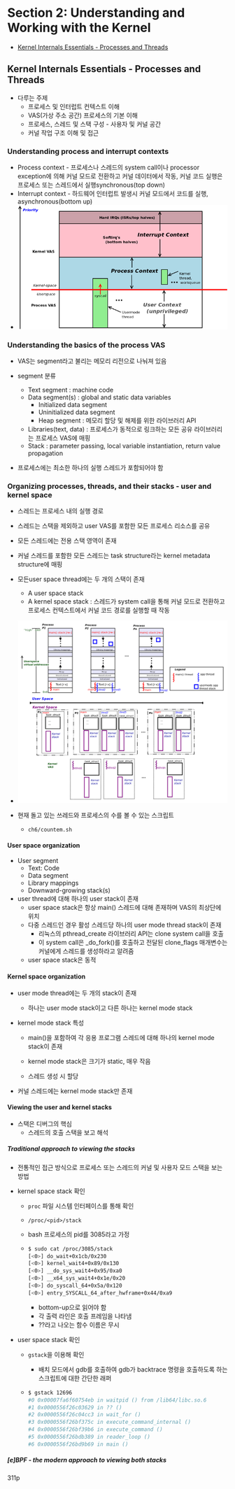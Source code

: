 # Section 2: Understanding and Working with the Kernel

- [Kernel Internals Essentials - Processes and Threads](#kernel-internals-essentials---processes-and-threads)

## Kernel Internals Essentials - Processes and Threads

- 다루는 주제
  - 프로세스 및 인터럽트 컨텍스트 이해
  - VAS(가상 주소 공간) 프로세스의 기본 이해
  - 프로세스, 스레드 및 스택 구성 - 사용자 및 커널 공간
  - 커널 작업 구조 이해 및 접근

### Understanding process and interrupt contexts

- Process context - 프로세스나 스레드의 system call이나 processor exception에 의해 커널 모드로 전환하고 커널 데이터에서 작동, 커널 코드 실행은 프로세스 또는 스레드에서 실행synchronous(top down)
- Interrupt context - 하드웨어 인터럽트 발생시 커널 모드에서 코드를 실행, asynchronous(bottom up)
- ![image-20211129152122987](images/image-20211129152122987.png)

### Understanding the basics of the process VAS

- VAS는 segment라고 불리는 메모리 리전으로 나눠져 있음

- segment 분류
  - Text segment : machine code
  - Data segment(s) : global and static data variables
    - Initialized data segment
    - Uninitialized data segment
    - Heap segment : 메모리 할당 및 해제를 위한 라이브러리 API
  - Libraries(text, data) : 프로세스가 동적으로 링크하는 모든 공유 라이브러리는 프로세스 VAS에 매핑
  - Stack : parameter passing, local variable instantiation, return value propagation
- 프로세스에는 최소한 하나의 실행 스레드가 포함되어야 함

### Organizing processes, threads, and their stacks - user and kernel space

- 스레드는 프로세스 내의 실행 경로
- 스레드는 스택을 제외하고 user VAS를 포함한 모든 프로세스 리소스를 공유
- 모든 스레드에는 전용 스택 영역이 존재

- 커널 스레드를 포함한 모든 스레드는 task structure라는 kernel metadata structure에 매핑
- 모든user space thread에는 두 개의 스택이 존재
  - A user space stack
  - A kernel space stack : 스레드가 system call을 통해 커널 모드로 전환하고 프로세스 컨텍스트에서 커널 코드 경로를 실행할 때 작동
- ![image-20211129155028891](images/image-20211129155028891.png)

- 현재 돌고 있는 쓰레드와 프로세스의 수를 볼 수 있는 스크립트
  - `ch6/countem.sh`

#### User space organization

- User segment
  - Text: Code
  - Data segment
  - Library mappings
  - Downward-growing stack(s)
- user thread에 대해 하나의 user stack이 존재
  - user space stack은 항상 main() 스레드에 대해 존재하며 VAS의 최상단에 위치
  - 다중 스레드인 경우 활성 스레드당 하나의 user mode thread stack이 존재
    - 리눅스의 pthread_create 라이브러리 API는 clone system call을 호출
    - 이 system call은 _do_fork()를 호출하고 전달된 clone_flags 매개변수는 커널에게 스레드를 생성하라고 알려줌
  - user space stack은 동적

#### Kernel space organization

- user mode thread에는 두 개의 stack이 존재

  - 하나는 user mode stack이고 다른 하나는 kernel mode stack

- kernel mode stack 특성

  - main()을 포함하여 각 응용 프로그램 스레드에 대해 하나의 kernel mode stack이 존재
  - kernel mode stack은 크기가 static, 매우 작음

  - 스레드 생성 시 할당

- 커널 스레드에는 kernel mode stack만 존재

#### Viewing the user and kernel stacks

- 스택은 디버그의 핵심
  - 스레드의 호출 스택을 보고 해석

##### Traditional approach to viewing the stacks

- 전통적인 접근 방식으로 프로세스 또는 스레드의 커널 및 사용자 모드 스택을 보는 방법

- kernel space stack 확인

  - `proc` 파일 시스템 인터페이스를 통해 확인

  - `/proc/<pid>/stack`

  - bash 프로세스의 pid를 3085라고 가정

  - ```sh
    $ sudo cat /proc/3085/stack
    [<0>] do_wait+0x1cb/0x230
    [<0>] kernel_wait4+0x89/0x130
    [<0>] __do_sys_wait4+0x95/0xa0
    [<0>] __x64_sys_wait4+0x1e/0x20
    [<0>] do_syscall_64+0x5a/0x120
    [<0>] entry_SYSCALL_64_after_hwframe+0x44/0xa9
    ```

    - bottom-up으로 읽어야 함
    - 각 출력 라인은 호출 프레임을 나타냄
    - ??라고 나오는 함수 이름은 무시

- user space stack 확인

  - `gstack`을 이용해 확인

    - 배치 모드에서 gdb를 호출하여 gdb가 backtrace 명령을 호출하도록 하는 스크립트에 대한 간단한 래퍼

  - ```sh
    $ gstack 12696
    #0 0x00007fa6f60754eb in waitpid () from /lib64/libc.so.6
    #1 0x0000556f26c03629 in ?? ()
    #2 0x0000556f26c04cc3 in wait_for ()
    #3 0x0000556f26bf375c in execute_command_internal ()
    #4 0x0000556f26bf39b6 in execute_command ()
    #5 0x0000556f26bdb389 in reader_loop ()
    #6 0x0000556f26bd9b69 in main ()
    ```

##### [e]BPF - the modern approach to viewing both stacks

311p